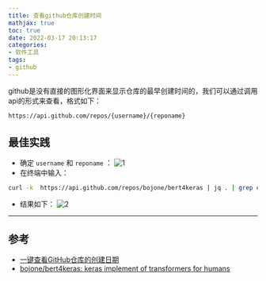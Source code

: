 ```yaml
---
title: 查看github仓库创建时间
mathjax: true
toc: true
date: 2022-03-17 20:13:17
categories:
- 软件工具
tags:
- github
---
```

github是没有直接的图形化界面来显示仓库的最早创建时间的，我们可以通过调用api的形式来查看，格式如下：


```bash
https://api.github.com/repos/{username}/{reponame}
```
<!--more-->

## 最佳实践

- 确定 `username` 和 `reponame` ：
![1](https://cdn.staticaly.com/gh/TransformersWsz/image_hosting@master/1.5wtegw7m1ow0.webp)
- 在终端中输入：

```bash
curl -k  https://api.github.com/repos/bojone/bert4keras | jq . | grep created_at
```

- 结果如下：
![2](https://cdn.staticaly.com/gh/TransformersWsz/image_hosting@master/case.2krf83ywy1g0.webp)
___

## 参考

- [一键查看GitHub仓库的创建日期](https://blog.csdn.net/Jack_lzx/article/details/117480746)
- [bojone/bert4keras: keras implement of transformers for humans](https://github.com/bojone/bert4keras)
